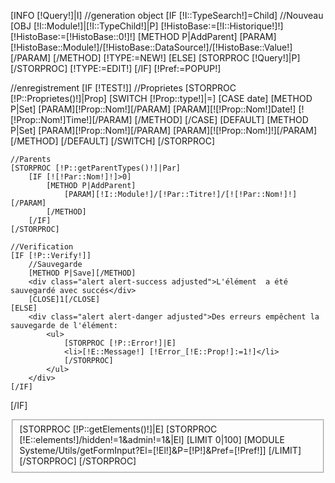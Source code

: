 [INFO [!Query!]|I]
//generation object
[IF [!I::TypeSearch!]=Child]
	//Nouveau
	[OBJ [!I::Module!]|[!I::TypeChild!]|P]
	[!HistoBase:=[!I::Historique!]!]
	[!HistoBase:=[!HistoBase::0!]!]
	[METHOD P|AddParent]
		[PARAM][!HistoBase::Module!]/[!HistoBase::DataSource!]/[!HistoBase::Value!][/PARAM]
	[/METHOD]
	[!TYPE:=NEW!]
[ELSE]
	[STORPROC [!Query!]|P][/STORPROC]
	[!TYPE:=EDIT!]
[/IF]
[!Pref:=POPUP!]


//enregistrement
[IF [!TEST!]]
	//Proprietes
	[STORPROC [!P::Proprietes()!]|Prop]
		[SWITCH [!Prop::type!]|=]
			[CASE date]
				[METHOD P|Set]
					[PARAM][!Prop::Nom!][/PARAM]
					[PARAM][![!Prop::Nom!]Date!] [![!Prop::Nom!]Time!][/PARAM]
				[/METHOD]
			[/CASE]
			[DEFAULT]
				[METHOD P|Set]
					[PARAM][!Prop::Nom!][/PARAM]
					[PARAM][![!Prop::Nom!]!][/PARAM]
				[/METHOD]
			[/DEFAULT]
		[/SWITCH]
	[/STORPROC]
	
	//Parents
	[STORPROC [!P::getParentTypes()!]|Par]
		[IF [![!Par::Nom!]!]>0]
			[METHOD P|AddParent]
				[PARAM][!I::Module!]/[!Par::Titre!]/[![!Par::Nom!]!][/PARAM]
			[/METHOD]
		[/IF]
	[/STORPROC]
	
	//Verification
	[IF [!P::Verify!]]
		//Sauvegarde
		[METHOD P|Save][/METHOD]
		<div class="alert alert-success adjusted">L'élément  a été sauvegardé avec succés</div>
		[CLOSE]1[/CLOSE]
	[ELSE]
		<div class="alert alert-danger adjusted">Des erreurs empêchent la sauvegarde de l'élément:
			<ul>
				[STORPROC [!P::Error!]|E]
				<li>[!E::Message!] [!Error_[!E::Prop!]:=1!]</li>
				[/STORPROC]
			</ul>
		</div>
	[/IF]
[/IF]

<div class="row-fluid">
	<fieldset>
		<input type="hidden" name="TEST" value="asauver" />
		[STORPROC [!P::getElements()!]|E]
			[STORPROC [!E::elements!]/hidden!=1&admin!=1&|El]
				[LIMIT 0|100]
					[MODULE Systeme/Utils/getFormInput?El=[!El!]&P=[!P!]&Pref=[!Pref!]]
				[/LIMIT]
			[/STORPROC]
		[/STORPROC]
	</fieldset>
</div>
<script type="text/javascript">
	$(document).ready(function () {
		$.when($( '.ckeditorbbcode' ).ckeditor({
			extraPlugins : 'bbcode',
			toolbar :
			[
				['Source', '-', 'Save','NewPage','-','Undo','Redo'],
				['Find','Replace','-','SelectAll','RemoveFormat'],
				['Link', 'Unlink', 'Image'],
				'/',
				[ 'Bold', 'Italic','Underline'],
				['NumberedList','BulletedList','-','Blockquote'],
				['TextColor', '-', 'Smiley','SpecialChar', '-', 'Maximize']
			]
		}).promise);
		$.when($( '.ckeditorfull' ).ckeditor({
	    		toolbar: 'Basic'
		}).promise);
		//init modal and confirm popup
		launch_confirm_popup(this);
		//file upload
		// Change this to the location of your server-side upload handler:
		var url ='/Systeme/FileUpload';
                $('.kefileupload').each(
                    function (index,elem){
                        var id = $(elem).attr('id');
                        $(elem).fileupload({
                            url: url,
                            dataType: 'json',
                            done: function (e, data) {
                                $.each(data.result.files, function (index, file) {
                                    //affiche un paercu de l'image
                                    $('#'+id+'-files').empty();
                                    $('<img src="/'+file.url+'.mini.250x120.jpg" />').appendTo('#'+id+'-files');
                                    //affiche le chemin de l'image
                                     $('#'+id+'-input').val(file.url);
                                });
                            },
                            progressall: function (e, data) {
                                var progress = parseInt(data.loaded / data.total * 100, 10);
                                $('#'+id+'-progress .bar').css(
                                    'width',
                                    progress + '%'
                                );
                            }
                        
                        }).prop('disabled', !$.support.fileInput)
                        .parent().addClass($.support.fileInput ? undefined : 'disabled');
                    }
                );
	});
        
 </script>


